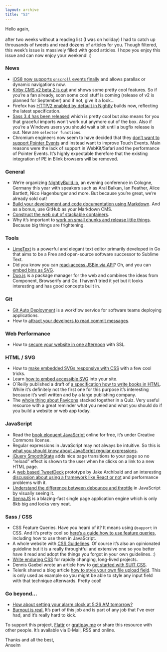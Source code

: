 ```yaml
---
layout: archive
title: "53"
---
```


Hello again,<br>
<br>
after two weeks without a reading list (I was on holiday) I had to catch up throusands of tweets and read dozens of articles for you. Though filtered, this week’s issue is massively filled with good articles. I hope you enjoy this issue and can now enjoy your weekend! :)

### News

- [iOS8 now supports `onscroll` events finally](https://news.layervault.com/stories/30925-ios-8-safari-no-longer-disables-scroll-events) and allows parallax or dynamic navigations now.
- [Kirby CMS v2 beta 2 is out](http://getkirby.com/blog/kirby-2-beta-2) and shows some pretty cool features. So if you’re a fan already, soon some cool stuff is coming (release of v2 is planned for September) and if not, give it a look…
- Firefox has [HTTP/2 enabled by default in Nightly](https://todesschaf.org/posts/2014/08/05/http2-draft-14-in-firefox.html) builds now, reflecting the latest specification.
- [Sass 3.4 has been released](http://blog.sass-lang.com/posts/221239-sass-34-is-released) which is pretty cool but also means for you that graceful imports won’t work out anymore out of the box. Also if you’re a Windows users you should wait a bit until a bugfix release is out. New are `selector functions`.
- Chromium engineers now seem to have decided that they [don’t want to support Pointer Events](https://code.google.com/p/chromium/issues/detail?id=162757#c64) and instead want to improve Touch Events. Main reasons were the lack of support in WebKit/Safari and the performance of Pointer Events. It’s highly expectable therefore that the existing integration of PE in Blink browsers will be removed.

### General

- We’re organizing [NightlyBuild.io](http://www.nightlybuild.io/), an evening conference in Cologne, Germany this year with speakers such as Aral Balkan, Ian Feather, Alice Bartlett, Nico Hagenburger and more. But because you’re great, we’re already sold out!
- [Build your development and code documentation using Markdown](https://medium.com/code-stories/building-markdown-based-developer-docs-87c0317c56f7). And as a bonus, use GitHub as your Markdown CMS.
- [Construct the web out of stackable containers](http://containerist.org/).
- Why it’s important to [work on small chunks and release little things](http://blog.opbeat.com/posts/staying-sane-with-small-incremental-releases/). Because big things are frightening.

### Tools

- [LimeText](http://limetext.org/) is a powerful and elegant text editor primarily developed in Go that aims to be a Free and open-source software successor to Sublime Text.
- Did you know you can [read-access JSBin via API](http://jsbin.com/help/ajax-requests)? Oh, and you can [embed bins as SVG](https://github.com/jsbin/jsbin/issues/1466).
- [Duo.js](http://duojs.org/) is a package manager for the web and combines the ideas from Component, Browserify and Go. I haven’t tried it yet but it looks interesting and has good concepts built in.

### Git

- [Git Auto Deployment](http://www.atmos.org/auto-deployment/) is a workflow service for software teams deploying applications.
- How to [attract your develpers to read commit messages](https://twitter.com/CodeWisdom/status/497799446701572096/photo/1).

### Web Performance

- How to [secure your website in one afternoon](https://www.joshemerson.co.uk/blog/secure-your-site) with SSL.

### HTML / SVG

- How to [make embedded SVGs responsive with CSS](http://tympanus.net/codrops/2014/08/19/making-svgs-responsive-with-css) with a few cool tricks.
- Learn [how to embed accessible SVG](http://www.sitepoint.com/tips-accessible-svg/) into your site.
- O`Reilly published a draft of [a specification how to write books in HTML](http://oreillymedia.github.io/HTMLBook/). While it’s definitely not the first one for this purpose it’s interesting because it’s well written and by a large publishing company.
- The [whole thing about Favicons](http://css-tricks.com/favicon-quiz/) stacked together in a Quiz. Very useful resource with a great reminder what you need and what you should do if you build a website or web app today.

### JavaScript

- Read the [book eloquent JavaScript](http://eloquentjavascript.net/) online for free, it’s under Creative Commons license.
- Regular expressions in JavaScript may not always be intuitive. So this is [what you should know about JavaScript regular expressions](http://bjorn.tipling.com/state-and-regular-expressions-in-javascript).
- [jQuery SmoothState](http://weblinc.github.io/jquery.smoothState.js/index.html) adds nice page transitions to your page so no “reload” effect is shown to the user when he clicks on a link to a new HTML page.
- A [web based TweetDeck](https://github.com/jakearchibald/tweetdeck-prototype) prototype by Jake Archibald and an interesting [discussion about using a framework like React or not](https://github.com/jakearchibald/tweetdeck-prototype/issues/15) and performance problems with it.
- [Understand the difference between debounce and throttle](http://demo.nimius.net/debounce_throttle/) in JavaScript by visually seeing it.
- [SennaJS](http://sennajs.com/) is a blazing-fast single page application engine which is only 8kb big and looks very neat.

### Sass / CSS

- CSS Feature Queries. Have you heard of it? It means using `@support` in CSS. And it’s pretty cool so [here’s a guide how to use feature queries](http://blogs.adobe.com/webplatform/2014/08/21/coming-soon-css-feature-queries/), including how to use them in JavaScript.
- A whole website with [CSS Guidelines](http://cssguidelin.es/). Of course it’s also an opinionated guideline but it is a really throughtful and extensive one so you better have it read and adopt the things you forgot in your own guidelines. :)
- [Write enduring CSS](benfrain.com/enduring-css-writing-style-sheets-rapidly-changing-long-lived-projects/) for rapidly changing, long-lived projects.
- Dennis Gaebel wrote an article how to [get started with SUIT CSS](http://web-design-weekly.com/2014/08/20/introduction-to-suit-css/).
- Telerik shared a blog article [how to style your own file upload field](http://developer.telerik.com/featured/comprehensive-guide-styling-file-inputs/). This is only used as example so you might be able to style any input field with that technique afterwards. Pretty cool!

### Go beyond…

- [How about setting your alarm clock at 5:26 AM tomorrow?](https://the-pastry-box-project.net/vitaly-friedman/2014-august-9)
- [Burnout is real.](https://the-pastry-box-project.net/jeff-lembeck/2014-august-18) It’s part of this job and is part of any job that I’ve ever had, and it’s really hard to kick.

To support this project, [Flattr](http://goo.gl/dDWsTF) or [gratipay me](http://goo.gl/cnqtOc) or share this resource with other people. It’s available via E-Mail, RSS and online.

Thanks and all the best,<br>
Anselm
